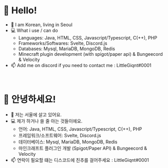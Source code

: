 # 👋 Hello!
- 🏡 I am Korean, living in Seoul
- 💻 What i use / can do
  - Languages: Java, HTML, CSS, Javascript/Typescript, C(++), PHP
  - Frameworks/Softwares: Svelte, Discord.js
  - Databases: Mysql, MariaDB, MongoDB, Redis
  - Minecraft plugin development (with spigot/paper api) & Bungeecord & Velocity
- 📫 Add me on discord if you need to contact me : LittleGiqnt#0001

<br />

# 👋 안녕하세요!
- 🏡 저는 서울에 살고 있어요.
- 💻 제가 하거나 쓸 줄 아는 것들이에요.
  - 언어: Java, HTML, CSS, Javascript/Typescript, C(++), PHP
  - 프레임워크/소프트웨어: Svelte, Discord.js
  - 데이터베이스: Mysql, MariaDB, MongoDB, Redis
  - 마인크래프트 플러그인 개발 (Spigot/Paper API) & Bungeecord & Velocity
- 📫 연락이 필요할 떄는 디스코드에 친추를 걸어주세요 : LittleGiqnt#0001
